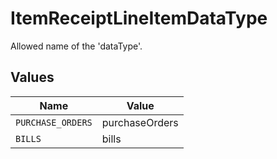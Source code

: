 # ItemReceiptLineItemDataType

Allowed name of the 'dataType'.


## Values

| Name              | Value             |
| ----------------- | ----------------- |
| `PURCHASE_ORDERS` | purchaseOrders    |
| `BILLS`           | bills             |